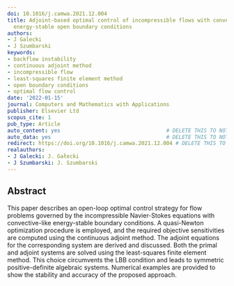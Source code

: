 ```yaml
---
doi: 10.1016/j.camwa.2021.12.004
title: Adjoint-based optimal control of incompressible flows with convective-like
  energy-stable open boundary conditions
authors:
- J Galecki
- J Szumbarski
keywords:
- backflow instability
- continuous adjoint method
- incompressible flow
- least-squares finite element method
- open boundary conditions
- optimal flow control
date: '2022-01-15'
journal: Computers and Mathematics with Applications
publisher: Elsevier Ltd
scopus_cite: 1
pub_type: Article
auto_content: yes                                  # DELETE THIS TO NOT AUTO GENERATE CONTENT
auto_data: yes                                     # DELETE THIS TO NOT AUTO GENERATE METADATA
redirect: https://doi.org/10.1016/j.camwa.2021.12.004 # DELETE THIS TO NOT REDIRECT
realauthors:
- J Galecki: J. Gałecki
- J Szumbarski: J. Szumbarski
---
```



## Abstract
This paper describes an open-loop optimal control strategy for flow problems governed by the incompressible Navier-Stokes equations with convective-like energy-stable boundary conditions. A quasi-Newton optimization procedure is employed, and the required objective sensitivities are computed using the continuous adjoint method. The adjoint equations for the corresponding system are derived and discussed. Both the primal and adjoint systems are solved using the least-squares finite element method. This choice circumvents the LBB condition and leads to symmetric positive-definite algebraic systems. Numerical examples are provided to show the stability and accuracy of the proposed approach.
